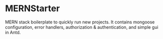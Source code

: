 # MERNStarter
 MERN stack boilerplate to quickly run new projects. It contains mongoose configuration, error handlers, authorization & authentication, and simple gui in Antd.
